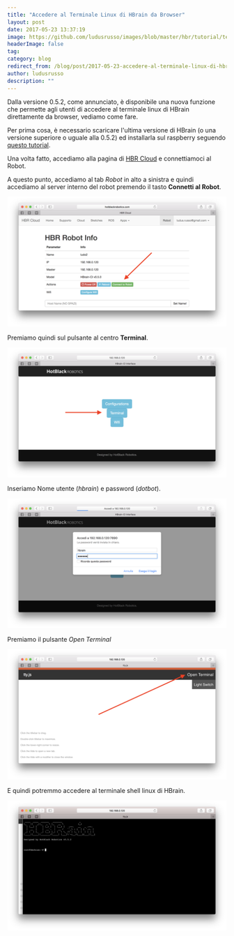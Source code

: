 ```yaml
---
title: "Accedere al Terminale Linux di HBrain da Browser"
layout: post
date: 2017-05-23 13:37:19
image: https://github.com/ludusrusso/images/blob/master/hbr/tutorial/terminal/shell.png?raw=true
headerImage: false
tag: 
category: blog
redirect_from: /blog/post/2017-05-23-accedere-al-terminale-linux-di-hbrain-da-browser
author: ludusrusso
description: ""
---
```


Dalla versione 0.5.2, come annunciato, è disponibile una nuova funzione che permette agli utenti di accedere al terminale linux di HBrain direttamente da browser, vediamo come fare.

Per prima cosa, è necessario scaricare l'ultima versione di HBrain (o una versione superiore o uguale alla 0.5.2) ed installarla sul raspberry seguendo [questo tutorial](http://www.hotblackrobotics.com/blog/posts/2017-03-24-immagine-sd-per-la-cloud-e-configurazione).

Una volta fatto, accediamo alla pagina di [HBR Cloud](http://www.hotblackrobotics.com/cloud/index) e connettiamoci al Robot.

A questo punto, accediamo al tab *Robot* in alto a sinistra e quindi accediamo al server interno del robot premendo il tasto **Connetti al Robot**.

![Robot page](https://github.com/ludusrusso/images/blob/master/hbr/tutorial/terminal/robotpage.png?raw=true)

Premiamo quindi sul pulsante al centro **Terminal**.

![Robot Server](https://github.com/ludusrusso/images/blob/master/hbr/tutorial/terminal/robotserver.png?raw=true)

Inseriamo Nome utente (*hbrain*) e password (*dotbot*).

![Robot Server](https://github.com/ludusrusso/images/blob/master/hbr/tutorial/terminal/userpass.png?raw=true)

Premiamo il pulsante *Open Terminal*

![Robot User Password](https://github.com/ludusrusso/images/blob/master/hbr/tutorial/terminal/tty.png?raw=true)

E quindi potremmo accedere al terminale shell linux di HBrain. 

![Shell](https://github.com/ludusrusso/images/blob/master/hbr/tutorial/terminal/shell.png?raw=true)
